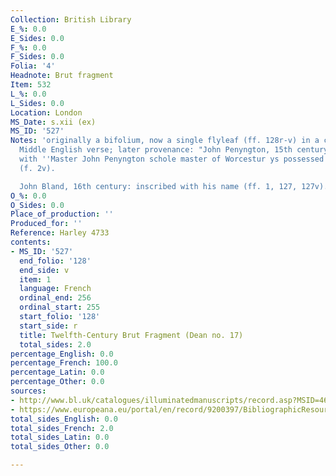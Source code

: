 ```yaml
---
Collection: British Library
E_%: 0.0
E_Sides: 0.0
F_%: 0.0
F_Sides: 0.0
Folia: '4'
Headnote: Brut fragment
Item: 532
L_%: 0.0
L_Sides: 0.0
Location: London
MS_Date: s.xii (ex)
MS_ID: '527'
Notes: 'originally a bifolium, now a single flyleaf (ff. 128r-v) in a collection of
  Middle English verse; later provenance: "John Penyngton, 15th century: inscribed
  with ''Master John Penyngton schole master of Worcestur ys possessed of thys booke''
  (f. 2v).

  John Bland, 16th century: inscribed with his name (ff. 1, 127, 127v)."'
O_%: 0.0
O_Sides: 0.0
Place_of_production: ''
Produced_for: ''
Reference: Harley 4733
contents:
- MS_ID: '527'
  end_folio: '128'
  end_side: v
  item: 1
  language: French
  ordinal_end: 256
  ordinal_start: 255
  start_folio: '128'
  start_side: r
  title: Twelfth-Century Brut Fragment (Dean no. 17)
  total_sides: 2.0
percentage_English: 0.0
percentage_French: 100.0
percentage_Latin: 0.0
percentage_Other: 0.0
sources:
- http://www.bl.uk/catalogues/illuminatedmanuscripts/record.asp?MSID=4627&CollID=8&NStart=4733
- https://www.europeana.eu/portal/en/record/9200397/BibliographicResource_3000126280046.html
total_sides_English: 0.0
total_sides_French: 2.0
total_sides_Latin: 0.0
total_sides_Other: 0.0

---
```


